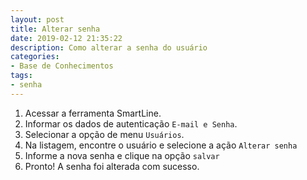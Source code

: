 ```yaml
---
layout: post
title: Alterar senha
date: 2019-02-12 21:35:22
description: Como alterar a senha do usuário
categories:
- Base de Conhecimentos
tags:
- senha
---
```


1. Acessar a ferramenta SmartLine.
2. Informar os dados de autenticação `E-mail e Senha`.
3. Selecionar a opção de menu `Usuários`.
4. Na listagem, encontre o usuário e selecione a ação `Alterar senha`
5. Informe a nova senha e clique na opção `salvar`
6. Pronto! A senha foi alterada com sucesso.
